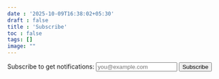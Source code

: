```yaml
---
date : '2025-10-09T16:38:02+05:30'
draft : false
title : 'Subscribe'
toc : false
tags: []
image: ""
---
```











<form action="https://mdxabu-subscribers.vercel.app/api/subscribe" method="POST">
  <label for="email">Subscribe to get notifications:</label>
  <input type="email" name="email" placeholder="you@example.com" required>
  <button type="submit">Subscribe</button>
</form>
















